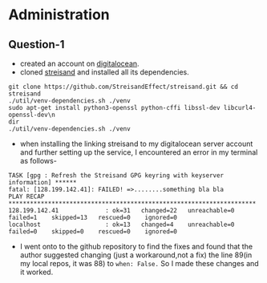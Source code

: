 # Administration

## Question-1

* created an account on [digitalocean](https://www.digitalocean.com).
* cloned [streisand](https://github.com/StreisandEffect/streisand) and installed all its dependencies.

```
git clone https://github.com/StreisandEffect/streisand.git && cd streisand
./util/venv-dependencies.sh ./venv
sudo apt-get install python3-openssl python-cffi libssl-dev libcurl4-openssl-dev\n
dir
./util/venv-dependencies.sh ./venv

```
* when installing the linking streisand to my digitalocean server account and further setting up the service, I encountered an error in my terminal as follows-
```
TASK [gpg : Refresh the Streisand GPG keyring with keyserver information] ******
fatal: [128.199.142.41]: FAILED! =>........something bla bla
PLAY RECAP *********************************************************************
128.199.142.41             : ok=31   changed=22   unreachable=0    failed=1    skipped=13   rescued=0    ignored=0   
localhost                  : ok=13   changed=4    unreachable=0    failed=0    skipped=0    rescued=0    ignored=0   

```
* I went onto to the github repository to find the fixes and found that the author suggested changing (just a workaround,not a fix) the line 89(in my local repos, it was 88) to 
   ```when: False.``` So I made these changes and it worked.